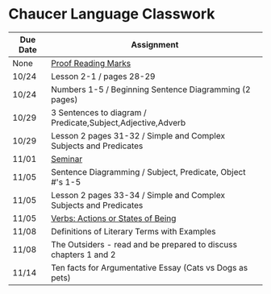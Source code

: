# Chaucer Language Classwork

| Due Date | Assignment |
|----------|------------|
|None | [Proof Reading Marks](lang/ProofreadingMarks.pdf)
|10/24 | Lesson 2-1 / pages 28-29
|10/24| Numbers 1-5 / Beginning Sentence Diagramming (2 pages)
|10/29| 3 Sentences to diagram / Predicate,Subject,Adjective,Adverb|
|10/29| Lesson 2 pages 31-32 / Simple and Complex Subjects and Predicates|
|11/01| [Seminar](lang/seminarhalloween.pdf)| 
|11/05| Sentence Diagramming / Subject, Predicate, Object #'s 1-5 |
|11/05| Lesson 2 pages 33-34 / Simple and Complex Subjects and Predicates |
|11/05| [Verbs: Actions or States of Being](lang/Verbs.pdf)|
|11/08| Definitions of Literary Terms with Examples|
|11/08| The Outsiders - read and be prepared to discuss chapters 1 and 2|
|11/14| Ten facts for Argumentative Essay (Cats vs Dogs as pets)|
